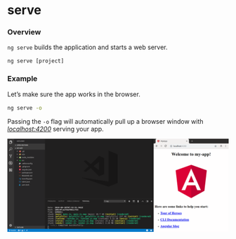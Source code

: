 # serve

### Overview

`ng serve` builds the application and starts a web server.

```text
ng serve [project]
```

### Example

Let’s make sure the app works in the browser.

```bash
ng serve -o
```

Passing the `-o` flag will automatically pull up a browser window with [_localhost:4200_](http://localhost:4200) serving your app.

![](../.gitbook/assets/ng-serve-my-app.png)

